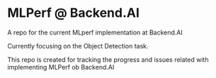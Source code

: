 # MLPerf @ Backend.AI
A repo for the current MLperf implementation at Backend.AI


Currently focusing on the Object Detection task.

This repo is created for tracking the progress and issues related with implementing MLPerf ob Backend.AI
